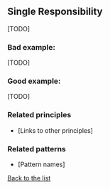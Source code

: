 ## Single Responsibility

[TODO]

### Bad example:

[TODO]

### Good example:

[TODO]

### Related principles

- [Links to other principles] 

### Related patterns

- [Pattern names]


[Back to the list](./README.md)